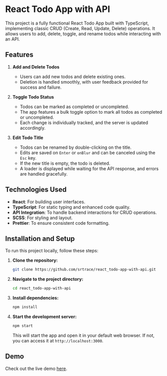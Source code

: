 
# React Todo App with API

This project is a fully functional React Todo App built with TypeScript, implementing classic CRUD (Create, Read, Update, Delete) operations. It allows users to add, delete, toggle, and rename todos while interacting with an API.

## Features

1. **Add and Delete Todos**
   - Users can add new todos and delete existing ones.
   - Deletion is handled smoothly, with user feedback provided for success and failure.

2. **Toggle Todo Status**
   - Todos can be marked as completed or uncompleted.
   - The app features a bulk toggle option to mark all todos as completed or uncompleted.
   - Each change is individually tracked, and the server is updated accordingly.

3. **Edit Todo Title**
   - Todos can be renamed by double-clicking on the title.
   - Edits are saved on `Enter` or `onBlur` and can be canceled using the `Esc` key.
   - If the new title is empty, the todo is deleted.
   - A loader is displayed while waiting for the API response, and errors are handled gracefully.

## Technologies Used

- **React**: For building user interfaces.
- **TypeScript**: For static typing and enhanced code quality.
- **API Integration**: To handle backend interactions for CRUD operations.
- **SCSS**: For styling and layout.
- **Prettier**: To ensure consistent code formatting.

## Installation and Setup

To run this project locally, follow these steps:

1. **Clone the repository:**

   ```bash
   git clone https://github.com/srtrace/react_todo-app-with-api.git
   ```

2. **Navigate to the project directory:**

   ```bash
   cd react_todo-app-with-api
   ```

3. **Install dependencies:**

   ```bash
   npm install
   ```

4. **Start the development server:**

   ```bash
   npm start
   ```

   This will start the app and open it in your default web browser. If not, you can access it at `http://localhost:3000`.

## Demo

Check out the live demo [here](https://srtrace.github.io/todos_with_api-react-app/).
